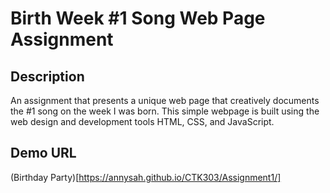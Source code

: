 # Birth Week #1 Song Web Page Assignment

## Description
An assignment that presents a unique web page that creatively documents the #1 song on the week I was born. This simple webpage is built using the web design and development tools HTML, CSS, and JavaScript.

## Demo URL
(Birthday Party)[https://annysah.github.io/CTK303/Assignment1/]
